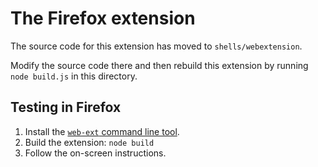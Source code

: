 # The Firefox extension

The source code for this extension has moved to `shells/webextension`.

Modify the source code there and then rebuild this extension by running `node build.js` in this directory.

## Testing in Firefox

 1. Install the [`web-ext` command line tool](https://developer.mozilla.org/en-US/Add-ons/WebExtensions/Getting_started_with_web-ext#Installation).
 1. Build the extension: `node build`
 1. Follow the on-screen instructions.